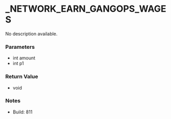 # _NETWORK_EARN_GANGOPS_WAGES

No description available.

### Parameters
* int amount
* int p1

### Return Value
* void

### Notes
* Build: 811

